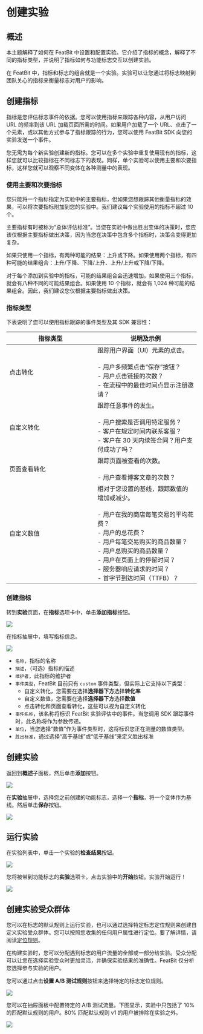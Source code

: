 # 创建实验

## 概述

本主题解释了如何在 FeatBit 中设置和配置实验。它介绍了指标的概念，解释了不同的指标类型，并说明了指标如何与功能标志交互以创建实验。

在 FeatBit 中，指标和标志的组合就是一个实验。实验可以让您通过将标志映射到团队关心的指标来衡量标志对用户的影响。

## 创建指标 

指标是您评估标志事件的依据。您可以使用指标来跟踪各种内容，从用户访问 URL 的频率到该 URL 加载页面所需的时间。如果用户加载了一个 URL、点击了一个元素，或以其他方式参与了指标跟踪的行为，您可以使用 FeatBit SDK 向您的实验发送一个事件。

您无需为每个新实验创建新的指标。您可以在多个实验中重复使用现有的指标，这样您就可以比较指标在不同标志下的表现。同样，单个实验可以使用主要和次要指标，这样您就可以观察不同变体在各种测量中的表现。

### 使用主要和次要指标 

您只能将一个指标指定为实验中的主要指标，但如果您想跟踪其他衡量指标的效果，可以将次要指标附加到您的实验中。我们建议每个实验使用的指标不超过 10 个。

主要指标有时被称为“总体评估标准”。当您在实验中做出胜出变体的决策时，您应该仅根据主要指标做出决策，因为当您在决策中包含多个指标时，决策会变得更加复杂。

如果只使用一个指标，有两种可能的结果：上升或下降。如果使用两个指标，有四种可能的结果组合：上升/下降、下降/上升、上升/上升或下降/下降。

对于每个添加到实验中的指标，可能的结果组合会迅速增加。如果使用三个指标，就会有八种不同的可能结果组合。如果使用 10 个指标，就会有 1,024 种可能的结果组合。因此，我们建议您仅根据主要指标做出决策。

### 指标类型

下表说明了您可以使用指标跟踪的事件类型及其 SDK 兼容性：

<table><thead><tr><th width="217.33333333333331">指标类型</th><th>说明及示例</th></tr></thead><tbody><tr><td>点击转化</td><td>跟踪用户界面（UI）元素的点击。<br><br>- 用户多频繁点击“保存”按钮？ <br>- 用户点击链接的次数？ <br>- 在流程中的最佳时间点显示注册邀请？</td></tr><tr><td>自定义转化</td><td>跟踪任意事件的发生。<br><br>- 用户搜索是否调用特定服务？ <br>- 客户在规定时间内联系客服？ <br>- 客户在 30 天内续签合同？用户支付成功了吗？</td></tr><tr><td>页面查看转化</td><td>跟踪页面被查看的次数。<br><br>- 用户查看博客文章的次数？</td></tr><tr><td>自定义数值</td><td>相对于您设置的基线，跟踪数值的增加或减少。<br><br>- 用户在我的商店每笔交易的平均花费？ <br>- 用户的总花费？ <br>- 用户每笔交易购买的商品数量？ <br>- 用户总购买的商品数量？ <br>- 用户在页面上的停留时间？ <br>- 服务器响应请求的时间？ <br>- 首字节到达时间（TTFB）？</td></tr></tbody></table>

### 创建指标

转到**实验**页面，在**指标**选项卡中，单击**添加指标**按钮。

![](../experimentation/assets/creating-experiments/001.webp)

在指标抽屉中，填写指标信息。

![](../experimentation/assets/creating-experiments/002.webp)

* `名称`，指标的名称
* `描述`，（可选）指标的描述
* `维护者`，此指标的维护者
* `事件类型`，FeatBit 目前只有 `custom` 事件类型，但实际上它支持以下类型：
  * 自定义转化，您需要在选择**选择器下方**选择**转化率**
  * 自定义数值，您需要在选择**选择器下方**选择**数值**
  * 点击转化和页面查看转化，这些可以视为自定义转化
* `事件名称`，该名称将标识 FeatBit 实验评估中的事件。当您调用 SDK 跟踪事件时，此名称将作为参数传递。
* `单位`，当您选择“数值”作为事件类型时，这将标识您正在测量的数值类型。
* `胜出标准`，通过选择“高于基线”或“低于基线”来定义胜出标准

## 创建实验

返回到**概述**子面板，然后单击**添加**按钮。

![](../experimentation/assets/creating-experiments/003.webp)

在**实验**抽屉中，选择您之前创建的功能标志，选择一个**指标**，将一个变体作为基线。然后单击**保存**按钮。

![](../experimentation/assets/creating-experiments/004.webp)

## 运行实验

在实验列表中，单击一个实验的**检查结果**按钮。

![](../experimentation/assets/creating-experiments/005.webp)

您将被带到功能标志的**实验**选项卡。点击实验中的**开始**按钮。实验开始运行！

![](../experimentation/assets/creating-experiments/006.webp)

## 创建实验受众群体 

您可以在标志的默认规则上运行实验，也可以通过选择特定标志定位规则来创建自定义实验受众群体。您可以按照您收集的任何用户属性进行定位。要了解详情，请阅读[定位规则](../feature-flags/targeting-users-with-flags/targeting-rules.md)。

在构建实验时，您可以分配遇到标志的用户流量的全部或一部分给实验。受众分配可以让您在选择实验受众时更加灵活，并确保实验结果的准确性。FeatBit 仅分析您选择参与实验的用户。

您可以通过点击**设置 A/B 测试规则**按钮来选择特定的标志定位规则。

![](../experimentation/assets/creating-experiments/007.webp)

您可以在抽屉面板中配置特定的 A/B 测试流量。下图显示，实验中只包括了 10% 的匹配默认规则的用户。80% 匹配默认规则 v1 的用户被排除在实验之外。

![](../experimentation/assets/creating-experiments/008.webp)

